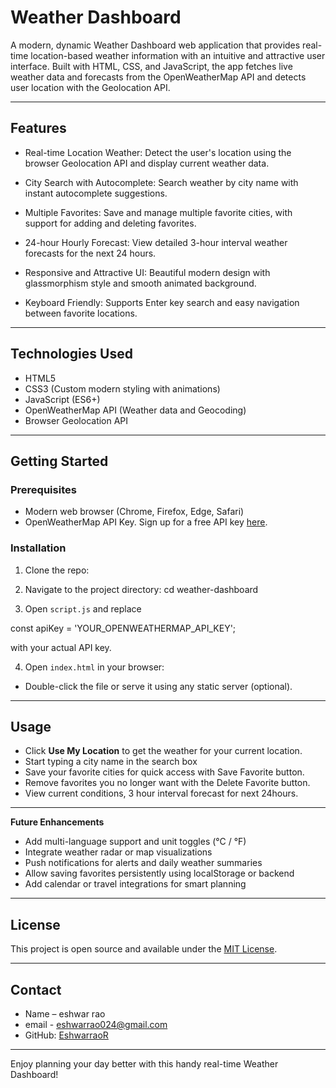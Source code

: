 # Weather Dashboard

A modern, dynamic Weather Dashboard web application that provides real-time location-based weather information with an intuitive and attractive user interface. Built with HTML, CSS, and JavaScript, the app fetches live weather data and forecasts from the OpenWeatherMap API and detects user location with the Geolocation API.

---

## Features

- Real-time Location Weather: Detect the user's location using the browser Geolocation API and display current weather data.

- City Search with Autocomplete: Search weather by city name with instant autocomplete suggestions.

- Multiple Favorites: Save and manage multiple favorite cities, with support for adding and deleting favorites.

- 24-hour Hourly Forecast: View detailed 3-hour interval weather forecasts for the next 24 hours.

- Responsive and Attractive UI: Beautiful modern design with glassmorphism style and smooth animated background.

- Keyboard Friendly: Supports Enter key search and easy navigation between favorite locations.

---

## Technologies Used

- HTML5
- CSS3 (Custom modern styling with animations)
- JavaScript (ES6+)
- OpenWeatherMap API (Weather data and Geocoding)
- Browser Geolocation API

---

## Getting Started

### Prerequisites

- Modern web browser (Chrome, Firefox, Edge, Safari)
- OpenWeatherMap API Key. Sign up for a free API key [here](https://openweathermap.org/api).

### Installation

1. Clone the repo:


2. Navigate to the project directory: cd weather-dashboard

3. Open `script.js` and replace 

const apiKey = 'YOUR_OPENWEATHERMAP_API_KEY';

with your actual API key.

4. Open `index.html` in your browser:

- Double-click the file or serve it using any static server (optional).

---

## Usage

- Click **Use My Location** to get the weather for your current location.
- Start typing a city name in the search box 
- Save your favorite cities for quick access with Save Favorite button.
- Remove favorites you no longer want with the Delete Favorite button.
- View current conditions, 3 hour interval forecast for next 24hours.
  
---

**Future Enhancements**
- Add multi-language support and unit toggles (°C / °F)
- Integrate weather radar or map visualizations
- Push notifications for alerts and daily weather summaries
- Allow saving favorites persistently using localStorage or backend
- Add calendar or travel integrations for smart planning
---

## License

This project is open source and available under the [MIT License](LICENSE).

---

## Contact

- Name – eshwar rao
- email - eshwarrao024@gmail.com 
- GitHub: [EshwarraoR](https://github.com/EshwarraoR)

---

Enjoy planning your day better with this handy real-time Weather Dashboard!
